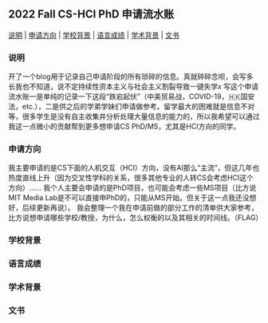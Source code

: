 ## 2022 Fall CS-HCI PhD 申请流水账

<p><a href="#Description">说明</a> |
<a href="#Major">申请方向</a> |
<a href="#Background">学校背景</a> |
<a href="#GRE">语言成绩</a> |
<a href="#Academic-Background">学术背景</a> |
<a href="#Application-Essay">文书</a></p>

<h3 id="Description">说明</h2>

开了一个blog用于记录自己申请阶段的所有琐碎的信息。真就碎碎念呗，会写多长我也不知道，说不定持续性资本主义与社会主义割裂导致一键失学x
写这个申请流水账一是单纯的记录一下这段“跌宕起伏”（中美贸易战，COVID-19，🇭🇰国安法，etc.），二是供之后的学弟学妹们申请做参考。留学最大的困难就是信息不对等，很多学生是没有自主收集并分析处理大量信息的能力的，所以我希望可以通过我这一点微小的贡献帮到更多想申请CS PhD/MS，尤其是HCI方向的同学。

<h3 id="Major">申请方向</h2>

我主要申请的是CS下面的人机交互（HCI）方向，没有AI那么“主流”，但这几年也热度直线上升（因为交叉性学科的关系，很多其他专业的人转CS会考虑HCI这个方向）……
我个人主要会申请的是PhD项目，也可能会考虑一些MS项目（比方说MIT Media Lab是不可以直接申PhD的，只能从MS开始。但关于这一点我还没想好，后续更新再说）。
我会整理一个我在申请前做的部分工作的清单供大家参考，比方说想申请哪些学校/教授，为什么，怎么权衡的以及其相关的时间线。（FLAG）

<h3 id="Background">学校背景</h2>

<h3 id="GRE">语言成绩</h2>

<h3 id="Academic-Background">学术背景</h2>

<h3 id="Application-Essay">文书</h2>
